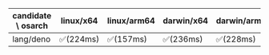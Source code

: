 | candidate \ osarch | linux/x64 | linux/arm64 | darwin/x64 | darwin/arm64 | win/x64 |
| ------------------ | ----------- | ------------ | ---------- | --------- | ------- |
|lang/deno | ✅(224ms) | ✅(157ms) | ✅(236ms) | ✅(228ms) | ✅(275ms) ||lang/go | ✅(182ms) | ✅(138ms) | ✅(143ms) | ✅(143ms) | ✅(142ms) ||lang/java | ✅(243ms) | ✅(240ms) | ✅(198ms) | ✅(233ms) | ✅(196ms) ||lang/julia | ✅(166ms) | ✅(118ms) | ✅(116ms) | ✅(118ms) | ✅(117ms) ||lang/kotlin | ✅(277ms) | ✅(242ms) | ✅(260ms) | ✅(242ms) | ✅(265ms) ||lang/lua | ✅(331ms) | - | ❌(404)| ❌(404)| ✅(205ms) ||lang/node | ✅(410ms) | ✅(1600ms) | ✅(307ms) | ✅(281ms) | ✅(255ms) ||lang/perl | ✅(238ms) | ✅(136ms) | ❌(404)| ✅(223ms) | ✅(346ms) ||lang/python | ✅(139ms) | ✅(117ms) | ✅(119ms) | ✅(120ms) | ✅(116ms) ||lang/rust | ✅(135ms) | ✅(100ms) | ✅(100ms) | ✅(91ms) | ✅(101ms) ||lang/scala | ✅(227ms) | ✅(245ms) | ✅(153ms) | ✅(154ms) | ✅(167ms) ||media/agg | ✅(247ms) | ✅(155ms) | ✅(268ms) | ✅(216ms) | ✅(248ms) ||media/ffmpeg | ✅(1262ms) | ✅(1167ms) | ❌(404)| ✅(1045ms) | ✅(1253ms) ||media/magick | ✅(245ms) | ✅(219ms) | ✅(263ms) | ✅(233ms) | ❌(404)||media/sqlite3 | ✅(236ms) | ✅(5019ms) | ✅(259ms) | ✅(214ms) | ✅(259ms) ||osman/7za | ✅(227ms) | ✅(232ms) | ✅(261ms) | ✅(243ms) | ✅(295ms) ||osman/aliyun | ✅(256ms) | ✅(235ms) | ✅(252ms) | ✅(247ms) | ✅(288ms) ||osman/bat | ✅(234ms) | ✅(251ms) | ✅(273ms) | ✅(235ms) | ✅(256ms) ||osman/bun | ✅(229ms) | ✅(230ms) | ✅(248ms) | ✅(195ms) | ❌(404)||osman/bwrap | ✅(226ms) | ✅(223ms) | - | - | - ||osman/curl | ✅(215ms) | ✅(338ms) | ✅(263ms) | ✅(226ms) | ✅(262ms) ||osman/dust | ✅(304ms) | ✅(242ms) | ✅(209ms) | ✅(270ms) | ✅(245ms) ||osman/exa | ✅(234ms) | ✅(298ms) | ✅(269ms) | ✅(224ms) | ✅(231ms) ||osman/fd | ✅(276ms) | ✅(215ms) | ✅(268ms) | ✅(159ms) | ✅(232ms) ||osman/fzf | ✅(216ms) | ✅(279ms) | ✅(256ms) | ✅(255ms) | ✅(217ms) ||osman/gh | ✅(352ms) | ✅(229ms) | ✅(285ms) | ✅(216ms) | ✅(259ms) ||osman/gost | ✅(246ms) | ✅(248ms) | ✅(255ms) | ✅(244ms) | ✅(240ms) ||osman/gum | ✅(279ms) | ✅(250ms) | ✅(284ms) | ✅(263ms) | ✅(230ms) ||osman/helm | ✅(228ms) | ✅(243ms) | ✅(231ms) | ✅(168ms) | ✅(233ms) ||osman/jq | ✅(212ms) | ✅(241ms) | ✅(212ms) | ✅(237ms) | ✅(213ms) ||osman/mosquitto | ✅(278ms) | ✅(225ms) | ✅(236ms) | ✅(229ms) | ✅(223ms) ||osman/procs | ✅(217ms) | ✅(275ms) | ✅(271ms) | ✅(245ms) | ✅(252ms) ||osman/proot | ✅(332ms) | ✅(237ms) | - | - | - ||osman/qrencode | ✅(230ms) | ✅(232ms) | ✅(233ms) | ✅(229ms) | ✅(222ms) ||osman/rg | ✅(203ms) | ✅(167ms) | ✅(213ms) | ✅(192ms) | ✅(247ms) ||osman/sodium | ✅(251ms) | ✅(153ms) | ✅(217ms) | ✅(256ms) | ✅(236ms) ||osman/terraform | ✅(207ms) | ✅(244ms) | ✅(242ms) | ✅(294ms) | ✅(256ms) ||osman/tig | ✅(239ms) | ✅(227ms) | ✅(234ms) | ✅(243ms) | ❌(404)||osman/tmux | ✅(246ms) | ✅(228ms) | ✅(220ms) | ✅(231ms) | ✅(275ms) ||osman/ucloud | ✅(244ms) | ✅(139ms) | ✅(253ms) | ✅(244ms) | ✅(224ms) ||osman/yq | ✅(207ms) | ✅(271ms) | ✅(209ms) | ✅(251ms) | ✅(248ms) ||osman/zellij | ✅(269ms) | ✅(259ms) | ✅(225ms) | ✅(220ms) | ❌(404)||plugin/zsh-plugin | ✅(237ms) | ✅(253ms) | ✅(154ms) | ✅(136ms) | ✅(139ms) ||sdkman/activemq | ✅(657ms) | ✅(496ms) | ✅(479ms) | ✅(252ms) | ✅(480ms) ||sdkman/ant | ✅(249ms) | ✅(106ms) | ✅(114ms) | ✅(105ms) | ✅(107ms) ||sdkman/asciidoctorj | ✅(148ms) | ✅(103ms) | ✅(104ms) | ✅(105ms) | ✅(105ms) ||sdkman/ballerina-todo | - | - | - | - | - ||sdkman/bpipe | ❌(404)| ❌(404)| ❌(404)| ❌(404)| ❌(404)||sdkman/btrace | ✅(236ms) | ✅(137ms) | ✅(155ms) | ✅(252ms) | ✅(153ms) ||sdkman/concurnas | ✅(209ms) | ✅(237ms) | ✅(156ms) | ✅(215ms) | ✅(173ms) ||sdkman/connor | ❌(404)| ❌(404)| ❌(404)| ❌(404)| ❌(404)||sdkman/coursier | ✅(279ms) | ✅(255ms) | ✅(235ms) | ✅(158ms) | ❌(404)||sdkman/cxf | ✅(230ms) | ✅(106ms) | ✅(105ms) | ✅(174ms) | ✅(239ms) ||sdkman/doctoolchain | ✅(213ms) | ✅(155ms) | ✅(155ms) | ✅(136ms) | ✅(155ms) ||sdkman/flink | ✅(228ms) | ✅(104ms) | ✅(104ms) | ✅(103ms) | ✅(104ms) ||sdkman/gaiden | ✅(258ms) | ✅(261ms) | ✅(250ms) | ✅(160ms) | ✅(248ms) ||sdkman/gradle | ❌(301)| ❌(301)| ❌(301)| ❌(301)| ❌(301)||sdkman/gradle profiler-todo | - | - | - | - | - ||sdkman/grails | ✅(250ms) | ❌(404)| ❌(404)| ✅(154ms) | ✅(153ms) ||sdkman/groovy | ✅(196ms) | ✅(192ms) | ✅(167ms) | ✅(180ms) | ✅(177ms) ||sdkman/groovyserv-todo | - | - | - | - | - ||sdkman/hadoop | ✅(228ms) | ✅(622ms) | ✅(114ms) | ✅(111ms) | ✅(103ms) ||sdkman/helido_cli-todo | - | - | - | - | - ||sdkman/http4k-todo | - | - | - | - | - ||sdkman/infrastructor | - | - | - | - | - ||sdkman/jarviz | ✅(247ms) | ✅(208ms) | ✅(241ms) | ✅(203ms) | ✅(242ms) ||sdkman/jbake | ✅(232ms) | ✅(136ms) | ✅(227ms) | ✅(174ms) | ✅(173ms) ||sdkman/jdk-mission-control | ✅(306ms) | ✅(142ms) | ✅(105ms) | ✅(121ms) | ✅(120ms) ||sdkman/jmeter | ✅(204ms) | ✅(103ms) | ✅(104ms) | ✅(104ms) | ✅(104ms) ||sdkman/joern-todo | - | - | - | - | - ||sdkman/jreleaser | ✅(285ms) | ✅(236ms) | ✅(274ms) | ✅(215ms) | ❌(404)||sdkman/karaf | ✅(479ms) | ✅(107ms) | ✅(103ms) | ✅(105ms) | ✅(107ms) ||sdkman/kcctl | ✅(244ms) | ✅(212ms) | ✅(155ms) | ✅(172ms) | ✅(191ms) ||sdkman/ki | ✅(276ms) | ✅(138ms) | ✅(155ms) | ✅(155ms) | ✅(136ms) ||sdkman/kobweb | ✅(265ms) | ✅(156ms) | ✅(154ms) | ✅(184ms) | ✅(239ms) ||sdkman/kscript | ✅(254ms) | ✅(154ms) | ✅(190ms) | ✅(230ms) | ✅(156ms) ||sdkman/ktx | ✅(448ms) | ✅(154ms) | ✅(227ms) | ✅(156ms) | ✅(156ms) ||sdkman/layrry | ✅(198ms) | ✅(155ms) | ✅(174ms) | ✅(173ms) | ✅(140ms) ||sdkman/leiningen-todo | - | - | - | - | - ||sdkman/maven | ✅(232ms) | ✅(105ms) | ✅(107ms) | ✅(103ms) | ✅(105ms) ||sdkman/maven_mvnd | ✅(238ms) | ✅(2007ms) | ✅(233ms) | ✅(249ms) | ✅(242ms) ||sdkman/mcs | ✅(233ms) | ✅(155ms) | ❌(404)| ✅(199ms) | ✅(225ms) ||sdkman/micronaut | ✅(245ms) | ✅(264ms) | ✅(247ms) | ✅(154ms) | ✅(246ms) ||sdkman/mulefd | ✅(216ms) | ✅(175ms) | ✅(156ms) | ✅(163ms) | ✅(155ms) ||sdkman/mybatis_migrations | ✅(267ms) | ✅(241ms) | ✅(274ms) | ✅(135ms) | ✅(134ms) ||sdkman/neo4j_migrations | ✅(238ms) | ✅(216ms) | ✅(237ms) | ✅(559ms) | ✅(223ms) ||sdkman/pierrot | ❌(404)| ❌(404)| ❌(404)| ❌(404)| ❌(404)||sdkman/pomchecker | - | - | - | - | - ||sdkman/quarkus_cli | - | - | - | - | - ||sdkman/sbt | - | - | - | - | - ||sdkman/scala_cli | - | - | - | - | - ||sdkman/schemacrawler | - | - | - | - | - ||sdkman/skeletal | - | - | - | - | - ||sdkman/spark | - | - | - | - | - ||sdkman/spingboot | - | - | - | - | - ||sdkman/sshoogr | - | - | - | - | - ||security/bandwhich | ❌(404)| ❌(404)| ❌(404)| ❌(404)| ❌(404)||security/ncat | ✅(202ms) | ✅(192ms) | ✅(199ms) | ✅(206ms) | ❌(404)||security/nmap | ✅(296ms) | ✅(197ms) | ✅(214ms) | ✅(197ms) | ❌(404)||security/nping | ✅(390ms) | ✅(330ms) | ✅(233ms) | ✅(294ms) | ❌(404)||security/openssl | ✅(258ms) | ✅(252ms) | ✅(239ms) | ✅(228ms) | ✅(1239ms) ||security/smartctl | ✅(357ms) | ✅(1685ms) | ✅(272ms) | ✅(245ms) | ✅(258ms) ||security/traceroute | ✅(251ms) | ✅(273ms) | - | - | - |